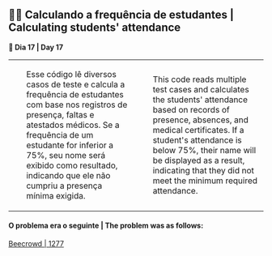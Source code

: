 <h2>🧑‍🎓 Calculando a frequência de estudantes | Calculating students' attendance</h2>

<p><strong>📌 Dia 17 | Day 17</strong></p>
<table>
  <tr>
    <td>
      <ul>
        <p>Esse código lê diversos casos de teste e calcula a frequência de estudantes com base nos registros de presença, faltas e atestados médicos. Se a frequência de um estudante for inferior a 75%, seu nome será exibido como resultado, indicando que ele não cumpriu a presença mínima exigida.</p>
      </ul>
    </td>
    <td>
      <ul>
        <p>This code reads multiple test cases and calculates the students' attendance based on records of presence, absences, and medical certificates. If a student's attendance is below 75%, their name will be displayed as a result, indicating that they did not meet the minimum required attendance.</p>
      </ul>
    </td>
  </tr>
</table>

<h4>O problema era o seguinte | The problem was as follows: </h4>
<a href="https://www.beecrowd.com.br/judge/pt/problems/view/1277">Beecrowd | 1277</a>
